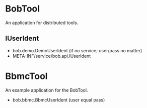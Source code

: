 # BobTool

An application for distributed tools.

## IUserIdent

* bob.demo.DemoUserIdent (if no service; user/pass no matter)
* META-INF/service/bob.api.IUserIdent

# BbmcTool

An example application for the BobTool.

* bob.bbmc.BbmcUserIdent (user equal pass)
